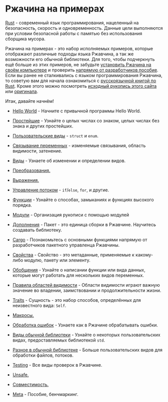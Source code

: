 # Ржачина на примерах

[Rust](https://www.rust-lang.org/) - современный язык программирования, нацеленный на безопасность,
скорость и одновременность. Данные цели выполняются при условии безопасной работы с памятью
без использования сборщика мусора.

Ржачина на примерах - это набор исполняемых примеров, которые отображают различные подходы языка Ржавчина, а так же возможности его обычной библиотеки.
Для того, чтобы подчеркнуть ещё больше из этих примеров,
не забудьте [установить Ржачина на своём компьютере](https://www.rust-lang.org/tools/install) и
проверить [напрямую от разработчиков пособие](https://doc.rust-lang.org/std/). Если вы ранее не сталкивались с языком программирования Ржавчина,
то советую вам для начала ознакомиться с [русскоязычной книгой по Rust](http://rustbook.ru/). Кроме этого можно посмотреть [исходный рукопись этого сайта](https://github.com/ruRust/rust-by-example-ru)
или [оригинала](https://github.com/rust-lang/rust-by-example).

Итак, давайте начнём!

- [Hello World](hello.md) - Начните с привычной программы Hello World.

- [Простейшие](primitives.md) - Узнайте о целых числах со знаком, целых числах без знака и других простейших.

- [Пользовательские виды](custom_types.md) - `struct` и `enum`.

- [Связывание переменных](variable_bindings.md) - изменяемые связывания, область видимости, затенение.

- [Виды](types.md) - Узнаете об изменении и определении видов.

- [Преобразования.](conversion.md)

- [Выражения.](expression.md)

- [Управление потоком](flow_control.md) - `if`/`else`, `for`, и другие.

- [Функции](fn.md) - Узнайте о способах, замыканиях и функциях высокого порядка.

- [Модули](mod.md) - Организация рукописи с помощью модулей

- [Дополнения](crates.md) - Пакет - это единица сборки в Ржавчине. Научитесь создавать библиотеку.

- [Cargo](cargo.md) - Познакомьтесь с основными функциями напрямую от разработчиков пакетного управленца Ржавчины.

- [Свойства](attribute.md) - Свойство - это метаданные, применяемые к какому-либо модулю, пакету или элементу.

- [Обобщения](generics.md) - Узнайте о написании функции или вида данных, которые могут работать для нескольких видов переменных.

- [Правила областей видимости](scope.md) - Области видимости играют важную значение во владении, заимствовании и продолжительности жизни.

- [Traits](trait.md) - Сущность - это набор способов, определённых для неизвестного вида: `Self`.

- [Макросы.](macros.md)

- [Обработка ошибок](error.md) - Узнаете как в Ржачине обрабатывать ошибки.

- [Виды обычной библиотеки](std.md) - Узнайте о некоторых пользовательских видах, предоставляемых библиотекой `std`.

- [Разное в обычной библиотеке](std_misc.md) - Больше пользовательских видов для обработки файлов, потоков.

- [Testing](testing.md) - Все виды проверок в Ржавчине.

- [Unsafe.](unsafe.md)

- [Совместимость.](compatibility.md)

- [Meta](meta.md) - Пособие, бенчмаркинг.
